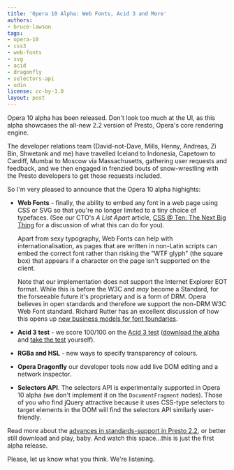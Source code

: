 ```yaml
---
title: 'Opera 10 Alpha: Web Fonts, Acid 3 and More'
authors:
- bruce-lawson
tags:
- opera-10
- css3
- web-fonts
- svg
- acid
- dragonfly
- selectors-api
- odin
license: cc-by-3.0
layout: post
---
```


<p>Opera 10 alpha has been released. Don&#39;t look too much at the <abbr>UI</abbr>, as this alpha   showcases the all-new  2.2 version of Presto, Opera&#39;s  core rendering engine.</p>

<p>The developer relations team (David-not-Dave, Mills, Henny, Andreas, Zi Bin, Shwetank and me) have travelled Iceland to Indonesia, Capetown to Cardiff, Mumbai to Moscow via Massachusetts, gathering user requests and feedback, and we then engaged in frenzied bouts of snow-wrestling with the Presto developers to get those requests included.</p>

<p> So I&#39;m very pleased to announce that the Opera 10 alpha highights:</p>
<ul>
<li><p><strong>Web Fonts</strong> - finally, the ability to embed any font in a web page using <abbr>CSS</abbr> or <abbr>SVG</abbr> so that you&#39;re no longer limited to a tiny choice of typefaces. (See our <abbr>CTO</abbr>&#39;s <cite>A List Apart</cite> article, <a href="http://www.alistapart.com/articles/cssatten">CSS @ Ten: The Next Big Thing</a> for a discussion of what this can do for you).</p><p>Apart from sexy typography, Web Fonts can help with internationalisation, as pages that are written in non-Latin scripts can embed the correct font  rather than risking the &quot;<abbr>WTF</abbr> glyph&quot; (the square box) that appears if a character on the page isn&#39;t supported on the client.</p><p>Note that our implementation does not support the Internet Explorer <abbr>EOT</abbr> format. While this is before the <abbr>W3C</abbr> and <em>may</em> become a Standard, for the forseeable future  it&#39;s proprietary and is a form of <abbr>DRM</abbr>.  Opera believes in open standards and therefore we support the non-<abbr>DRM</abbr> <abbr>W3C</abbr> Web Font standard. Richard Rutter has an excellent discussion of how this opens up <a href="http://clagnut.com/blog/2166/">new business models for font foundaries</a>. </p></li>
<li><strong>Acid 3 test</strong> - we score 100/100 on the <a href="http://en.wikipedia.org/wiki/Acid3">Acid 3 test</a> (<a href="http://www.opera.com/browser/next">download the alpha</a> and <a href="http://acid3.acidtests.org/">take the test</a> yourself).</li>
<li><p><strong>RGBa and HSL</strong> - new ways to specify transparency of colours.</p></li>
<li><p><strong>Opera Dragonfly</strong> our developer tools now add live <abbr>DOM</abbr> editing and a network inspector.</p></li>
<li><p><strong>Selectors <abbr>API</abbr></strong>. The selectors <abbr>API</abbr> is experimentally supported in Opera 10 alpha (we don&#39;t implement it on the <code>DocumentFragment</code> nodes). Those of you who find jQuery attractive because it uses <abbr>CSS</abbr>-type selectors to target elements in the <abbr>DOM</abbr> will find the selectors <abbr>API</abbr> similarly user-friendly.</p></li>

</ul>

<p>Read more about the <a href="http://dev.opera.com/articles/view/presto-2-2-and-opera-10-a-first-look/">advances in standards-support in Presto 2.2</a>, or better still download and play, baby. And watch this space…this is just the first alpha release.</p>
<p>Please, let us know what you think. We&#39;re listening.</p>
